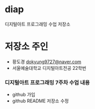 # diap
디지털아트 프로그래밍 수업 저장소

# 저장소 주인
* 황도경 <dokyung9727@naver.com>
* 서울예술대학교 디지털아트전공 22학번

### 디지털아트 프로그래밍 7주차 수업 내용
* github 가입
* github README 저장소 수정
